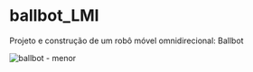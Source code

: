 # ballbot_LMI

Projeto e construção de um robô móvel omnidirecional: Ballbot

![ballbot - menor](https://user-images.githubusercontent.com/3063514/115997235-d588a600-a5b8-11eb-87ae-f8e5373d7077.png)



